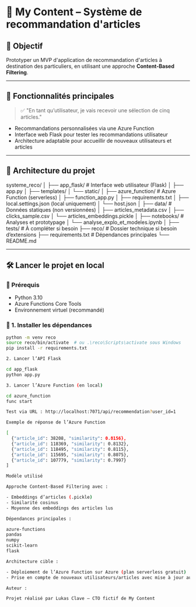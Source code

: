 # 📰 My Content – Système de recommandation d'articles

## 🎯 Objectif

Prototyper un MVP d'application de recommandation d'articles à destination des particuliers, en utilisant une approche **Content-Based Filtering**.


---

## 🧠 Fonctionnalités principales

> ✅ "En tant qu’utilisateur, je vais recevoir une sélection de cinq articles."

- Recommandations personnalisées via une Azure Function
- Interface web Flask pour tester les recommandations utilisateur
- Architecture adaptable pour accueillir de nouveaux utilisateurs et articles

---

## 🧱 Architecture du projet

systeme_reco/
│
├── app_flask/ # Interface web utilisateur (Flask)
│ ├── app.py
│ ├── templates/
│ └── static/
│
├── azure_function/ # Azure Function (serverless)
│ ├── function_app.py
│ ├── requirements.txt
│ ├── local.settings.json (local uniquement)
│ └── host.json
│
├── data/ # Données statiques (non versionnées)
│ ├── articles_metadata.csv
│ ├── clicks_sample.csv
│ └── articles_embeddings.pickle
│
├── notebooks/ # Analyses et prototypage
│ └── analyse_explo_et_modeles.ipynb
│
├── tests/ # À compléter si besoin
├── reco/ # Dossier technique si besoin d’extensions
├── requirements.txt # Dépendances principales
└── README.md


---

## 🛠 Lancer le projet en local

### 🔹 Prérequis
- Python 3.10
- Azure Functions Core Tools
- Environnement virtuel (recommandé)

### 🔹 1. Installer les dépendances
```bash
python -m venv reco
source reco/bin/activate  # ou .\reco\Scripts\activate sous Windows
pip install -r requirements.txt

2. Lancer l’API Flask

cd app_flask
python app.py

3. Lancer l’Azure Function (en local)

cd azure_function
func start

Test via URL : http://localhost:7071/api/recommendation?user_id=1

Exemple de réponse de l’Azure Function

[
  {"article_id": 38208, "similarity": 0.8156},
  {"article_id": 118369, "similarity": 0.8132},
  {"article_id": 118495, "similarity": 0.8115},
  {"article_id": 115695, "similarity": 0.8075},
  {"article_id": 107779, "similarity": 0.7997}
]

Modèle utilisé

Approche Content-Based Filtering avec :

- Embeddings d’articles (.pickle)
- Similarité cosinus
- Moyenne des embeddings des articles lus

Dépendances principales :

azure-functions
pandas
numpy
scikit-learn
flask

Architecture cible :

- Déploiement de l’Azure Function sur Azure (plan serverless gratuit)
- Prise en compte de nouveaux utilisateurs/articles avec mise à jour automatique de la matrice

Auteur :

Projet réalisé par Lukas Clave – CTO fictif de My Content